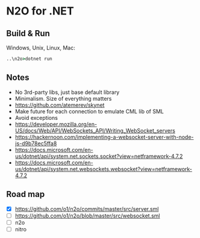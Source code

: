 # N2O for .NET

## Build & Run
Windows, Unix, Linux, Mac:

```cmd
..\n2o>dotnet run
```

## Notes
* No 3rd-party libs, just base default library
* Minimalism. Size of everything matters
* https://github.com/atemerev/skynet
* Make future for each connection to emulate CML lib of SML
* Avoid exceptions
* https://developer.mozilla.org/en-US/docs/Web/API/WebSockets_API/Writing_WebSocket_servers
* https://hackernoon.com/implementing-a-websocket-server-with-node-js-d9b78ec5ffa8
* https://docs.microsoft.com/en-us/dotnet/api/system.net.sockets.socket?view=netframework-4.7.2
* https://docs.microsoft.com/en-us/dotnet/api/system.net.websockets.websocket?view=netframework-4.7.2


## Road map
- [x] https://github.com/o1/n2o/commits/master/src/server.sml
- [ ] https://github.com/o1/n2o/blob/master/src/websocket.sml
- [ ] n2o
- [ ] nitro
